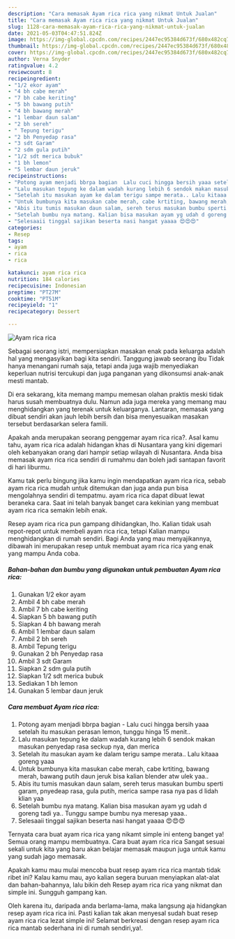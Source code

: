 ```yaml
---
description: "Cara memasak Ayam rica rica yang nikmat Untuk Jualan"
title: "Cara memasak Ayam rica rica yang nikmat Untuk Jualan"
slug: 1128-cara-memasak-ayam-rica-rica-yang-nikmat-untuk-jualan
date: 2021-05-03T04:47:51.824Z
image: https://img-global.cpcdn.com/recipes/2447ec95384d673f/680x482cq70/ayam-rica-rica-foto-resep-utama.jpg
thumbnail: https://img-global.cpcdn.com/recipes/2447ec95384d673f/680x482cq70/ayam-rica-rica-foto-resep-utama.jpg
cover: https://img-global.cpcdn.com/recipes/2447ec95384d673f/680x482cq70/ayam-rica-rica-foto-resep-utama.jpg
author: Verna Snyder
ratingvalue: 4.2
reviewcount: 8
recipeingredient:
- "1/2 ekor ayam"
- "4 bh cabe merah"
- "7 bh cabe keriting"
- "5 bh bawang putih"
- "4 bh bawang merah"
- "1 lembar daun salam"
- "2 bh sereh"
- " Tepung terigu"
- "2 bh Penyedap rasa"
- "3 sdt Garam"
- "2 sdm gula putih"
- "1/2 sdt merica bubuk"
- "1 bh lemon"
- "5 lembar daun jeruk"
recipeinstructions:
- "Potong ayam menjadi bbrpa bagian  Lalu cuci hingga bersih yaaa setelah itu masukan perasan lemon, tunggu hinga 15 menit.."
- "Lalu masukan tepung ke dalam wadah kurang lebih 6 sendok makan masukan penyedap rasa seckup nya, dan merica"
- "Setelah itu masukan ayam ke dalam terigu sampe merata.. Lalu kitaaa goreng yaaa"
- "Untuk bumbunya kita masukan cabe merah, cabe krtiting, bawang merah, bawang putih daun jeruk bisa kalian blender atw ulek yaa.."
- "Abis itu tumis masukan daun salam, sereh terus masukan bumbu sperti garam, pnyedeap rasa, gula putih, merica sampe rasa nya pas d lidah klian yaa"
- "Setelah bumbu nya matang. Kalian bisa masukan ayam yg udah d goreng tadi ya.. Tunggu sampe bumbu nya meresap yaaa.."
- "Selesaaii tinggal sajikan beserta nasi hangat yaaaa 😍😍😍"
categories:
- Resep
tags:
- ayam
- rica
- rica

katakunci: ayam rica rica 
nutrition: 184 calories
recipecuisine: Indonesian
preptime: "PT27M"
cooktime: "PT51M"
recipeyield: "1"
recipecategory: Dessert

---
```



![Ayam rica rica](https://img-global.cpcdn.com/recipes/2447ec95384d673f/680x482cq70/ayam-rica-rica-foto-resep-utama.jpg)

Sebagai seorang istri, mempersiapkan masakan enak pada keluarga adalah hal yang mengasyikan bagi kita sendiri. Tanggung jawab seorang ibu Tidak hanya menangani rumah saja, tetapi anda juga wajib menyediakan keperluan nutrisi tercukupi dan juga panganan yang dikonsumsi anak-anak mesti mantab.

Di era  sekarang, kita memang mampu memesan olahan praktis meski tidak harus susah membuatnya dulu. Namun ada juga mereka yang memang mau menghidangkan yang terenak untuk keluarganya. Lantaran, memasak yang dibuat sendiri akan jauh lebih bersih dan bisa menyesuaikan masakan tersebut berdasarkan selera famili. 



Apakah anda merupakan seorang penggemar ayam rica rica?. Asal kamu tahu, ayam rica rica adalah hidangan khas di Nusantara yang kini digemari oleh kebanyakan orang dari hampir setiap wilayah di Nusantara. Anda bisa memasak ayam rica rica sendiri di rumahmu dan boleh jadi santapan favorit di hari liburmu.

Kamu tak perlu bingung jika kamu ingin mendapatkan ayam rica rica, sebab ayam rica rica mudah untuk ditemukan dan juga anda pun bisa mengolahnya sendiri di tempatmu. ayam rica rica dapat dibuat lewat beraneka cara. Saat ini telah banyak banget cara kekinian yang membuat ayam rica rica semakin lebih enak.

Resep ayam rica rica pun gampang dihidangkan, lho. Kalian tidak usah repot-repot untuk membeli ayam rica rica, tetapi Kalian mampu menghidangkan di rumah sendiri. Bagi Anda yang mau menyajikannya, dibawah ini merupakan resep untuk membuat ayam rica rica yang enak yang mampu Anda coba.

<!--inarticleads1-->

##### Bahan-bahan dan bumbu yang digunakan untuk pembuatan Ayam rica rica:

1. Gunakan 1/2 ekor ayam
1. Ambil 4 bh cabe merah
1. Ambil 7 bh cabe keriting
1. Siapkan 5 bh bawang putih
1. Siapkan 4 bh bawang merah
1. Ambil 1 lembar daun salam
1. Ambil 2 bh sereh
1. Ambil  Tepung terigu
1. Gunakan 2 bh Penyedap rasa
1. Ambil 3 sdt Garam
1. Siapkan 2 sdm gula putih
1. Siapkan 1/2 sdt merica bubuk
1. Sediakan 1 bh lemon
1. Gunakan 5 lembar daun jeruk




<!--inarticleads2-->

##### Cara membuat Ayam rica rica:

1. Potong ayam menjadi bbrpa bagian  - Lalu cuci hingga bersih yaaa setelah itu masukan perasan lemon, tunggu hinga 15 menit..
1. Lalu masukan tepung ke dalam wadah kurang lebih 6 sendok makan masukan penyedap rasa seckup nya, dan merica
1. Setelah itu masukan ayam ke dalam terigu sampe merata.. Lalu kitaaa goreng yaaa
1. Untuk bumbunya kita masukan cabe merah, cabe krtiting, bawang merah, bawang putih daun jeruk bisa kalian blender atw ulek yaa..
1. Abis itu tumis masukan daun salam, sereh terus masukan bumbu sperti garam, pnyedeap rasa, gula putih, merica sampe rasa nya pas d lidah klian yaa
1. Setelah bumbu nya matang. Kalian bisa masukan ayam yg udah d goreng tadi ya.. Tunggu sampe bumbu nya meresap yaaa..
1. Selesaaii tinggal sajikan beserta nasi hangat yaaaa 😍😍😍




Ternyata cara buat ayam rica rica yang nikamt simple ini enteng banget ya! Semua orang mampu membuatnya. Cara buat ayam rica rica Sangat sesuai sekali untuk kita yang baru akan belajar memasak maupun juga untuk kamu yang sudah jago memasak.

Apakah kamu mau mulai mencoba buat resep ayam rica rica mantab tidak ribet ini? Kalau kamu mau, ayo kalian segera buruan menyiapkan alat-alat dan bahan-bahannya, lalu bikin deh Resep ayam rica rica yang nikmat dan simple ini. Sungguh gampang kan. 

Oleh karena itu, daripada anda berlama-lama, maka langsung aja hidangkan resep ayam rica rica ini. Pasti kalian tak akan menyesal sudah buat resep ayam rica rica lezat simple ini! Selamat berkreasi dengan resep ayam rica rica mantab sederhana ini di rumah sendiri,ya!.

